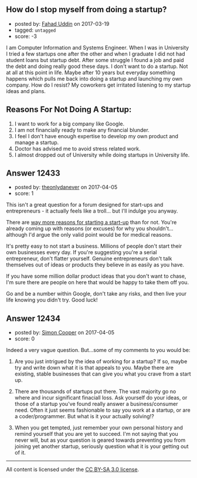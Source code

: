 ## How do I stop myself from doing a startup?

- posted by: [Fahad Uddin](https://stackexchange.com/users/160083/fahad-uddin) on 2017-03-19
- tagged: `untagged`
- score: -3

I am Computer Information and Systems Engineer. When I was in University I tried a few startups one after the other and when I graduate I did not had student loans but startup debt. After some struggle I found a job and paid the debt and doing really good these days. I don't want to do a startup. Not at all at this point in life. Maybe after 10 years but everyday something happens which pulls me back into doing a startup and launching my own company. How do I resist? My coworkers get irritated listening to my startup ideas and plans.

Reasons For Not Doing A Startup:
--------------------------------

 1. I want to work for a big company like Google.
 2. I am not financially ready to make any financial blunder.
 3. I feel I don't have enough expertise to develop my own product and manage a startup.
 4. Doctor has advised me to avoid stress related work.
 5. I almost dropped out of University while doing startups in University life.


## Answer 12433

- posted by: [theonlydanever](https://stackexchange.com/users/4692060/theonlydanever) on 2017-04-05
- score: 1

<p>This isn't a great question for a forum designed for start-ups and entrepreneurs - it actually feels like a troll... but I'll indulge you anyway.</p>

<p>There are <a href="https://www.entrepreneur.com/article/243145" rel="nofollow noreferrer">way more reasons for starting a start-up</a> than for not. You're already coming up with reasons (or excuses) for why you shouldn't... although I'd argue the only valid point would be for medical reasons. </p>

<p>It's pretty easy to not start a business. Millions of people don't start their own businesses every day. If you're suggesting you're a serial entrepreneur, don't flatter yourself. Genuine entrepreneurs don't talk themselves out of ideas or products they believe in as easily as you have.</p>

<p>If you have some million dollar product ideas that you don't want to chase, I'm sure there are people on here that would be happy to take them off you. </p>

<p>Go and be a number within Google, don't take any risks, and then live your life knowing you didn't try. Good luck!</p>



## Answer 12434

- posted by: [Simon Cooper](https://stackexchange.com/users/86381/simon-cooper) on 2017-04-05
- score: 0

Indeed a very vague question.  But...some of my comments to you would be:

 1. Are you just intrigued by the idea of working for a startup?  If so, maybe try and write down what it is that appeals to you. Maybe there are existing, stable businesses that can give you what you crave from a start up.

2. There are thousands of startups put there.  The vast majority go no where and incur significant finaciall loss.  Ask yourself do your ideas, or those of a startup you've found really answer a business/consumer need.  Often it just seems fashionable to say you work at a startup, or are a coder/programmer. But what is it your actually solving!?

3. When you get tempted, just remember your own personal history and remind yourself that you are yet to succeed. I'm not saying that you never will, but as your question is geared towards preventing you from joining yet another startup, seriously question what it is your getting out of it.





---

All content is licensed under the [CC BY-SA 3.0 license](https://creativecommons.org/licenses/by-sa/3.0/).

